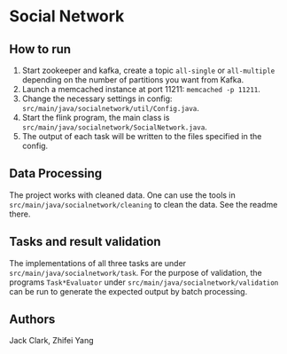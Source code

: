 # Social Network

## How to run
1. Start zookeeper and kafka, create a topic `all-single` or `all-multiple` depending on the number of partitions you want from Kafka.
2. Launch a memcached instance at port 11211: `memcached -p 11211`.
3. Change the necessary settings in config: `src/main/java/socialnetwork/util/Config.java`.
4. Start the flink program, the main class is `src/main/java/socialnetwork/SocialNetwork.java`.
5. The output of each task will be written to the files specified in the config.

## Data Processing
The project works with cleaned data. One can use the tools in `src/main/java/socialnetwork/cleaning` to clean the data. See the readme there.

## Tasks and result validation
The implementations of all three tasks are under `src/main/java/socialnetwork/task`. For the purpose of validation, the programs `Task*Evaluator` under `src/main/java/socialnetwork/validation` can be run to generate the expected output by batch processing.

## Authors
Jack Clark, Zhifei Yang
